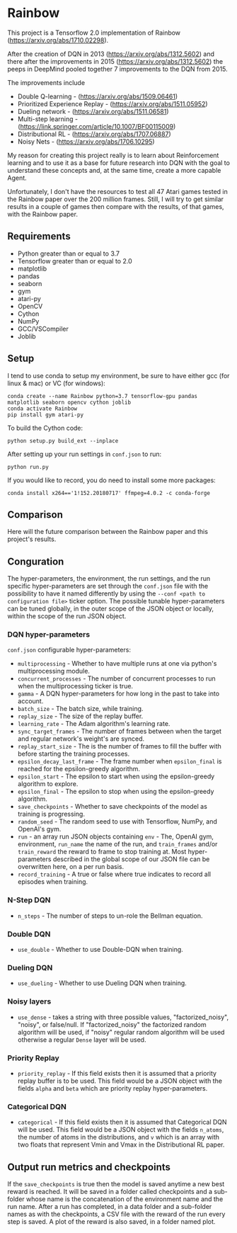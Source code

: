 # Rainbow
This project is a Tensorflow 2.0 implementation of Rainbow (https://arxiv.org/abs/1710.02298).

After the creation of DQN in 2013 (https://arxiv.org/abs/1312.5602) and there after the improvements in 2015 (https://arxiv.org/abs/1312.5602)
the peeps in DeepMind pooled together 7 improvements to the DQN from 2015.

The improvements include
* Double Q-learning - (https://arxiv.org/abs/1509.06461)
* Prioritized Experience Replay - (https://arxiv.org/abs/1511.05952)
* Dueling network - (https://arxiv.org/abs/1511.06581)
* Multi-step learning - (https://link.springer.com/article/10.1007/BF00115009)
* Distributional RL - (https://arxiv.org/abs/1707.06887)
* Noisy Nets - (https://arxiv.org/abs/1706.10295)

My reason for creating this project really is to learn about Reinforcement learning and to use it as a base for future research into DQN with the goal to understand these concepts and, at the same time, create a more capable Agent.

Unfortunately, I don't have the resources to test all 47 Atari games tested in the Rainbow paper over the 200 million frames.
Still, I will try to get similar results in a couple of games then compare with the results, of that games, with the Rainbow paper.

## Requirements 

* Python greater than or equal to 3.7
* Tensorflow greater than or equal to 2.0
* matplotlib
* pandas
* seaborn
* gym
* atari-py
* OpenCV
* Cython
* NumPy
* GCC/VSCompiler
* Joblib

## Setup

I tend to use conda to setup my environment, be sure to have either gcc (for linux & mac) or VC (for windows):
```
conda create --name Rainbow python=3.7 tensorflow-gpu pandas matplotlib seaborn opencv cython joblib
conda activate Rainbow
pip install gym atari-py
```
To build the Cython code:
```
python setup.py build_ext --inplace
```
After setting up your run settings in `conf.json` to run:
```
python run.py
```
If you would like to record, you do need to install some more packages:
```
conda install x264=='1!152.20180717' ffmpeg=4.0.2 -c conda-forge
```

## Comparison

Here will the future comparison between the Rainbow paper and this project's results.

## Conguration

The hyper-parameters, the environment, the run settings, and the run specific hyper-parameters are set through the 
`conf.json` file with the possibility to have it named differently by using the `--conf <path to configuration file>` ticker 
option. The possible tunable hyper-parameters can be tuned globally, in the outer scope of the JSON object or locally, 
within the scope of the run JSON object.

### DQN hyper-parameters

`conf.json` configurable hyper-parameters:
* `multiprocessing` - Whether to have multiple runs at one via python's multiprocessing module.
* `concurrent_processes` - The number of concurrent processes to run when the multiprocessing ticker is true.
* `gamma` - A DQN hyper-parameters for how long in the past to take into account.
* `batch_size` - The batch size, while training.
* `replay_size` - The size of the replay buffer.
* `learning_rate` - The Adam algorithm's learning rate.
* `sync_target_frames` - The number of frames between when the target and regular network's weight's are synced.
* `replay_start_size` - The is the number of frames to fill the buffer with before starting the training processes.
* `epsilon_decay_last_frame` - The frame number when `epsilon_final` is reached for the epsilon-greedy algorithm.
* `epsilon_start` - The epsilon to start when using the epsilon-greedy algorithm to explore.
* `epsilon_final` - The epsilon to stop when using the epsilon-greedy algorithm.
* `save_checkpoints` - Whether to save checkpoints of the model as training is progressing.
* `random_seed` - The random seed to use with Tensorflow, NumPy, and OpenAI's gym.
* `run` - an array run JSON objects containing `env` - The, OpenAI gym, environment, `run_name` the name of the run, 
and `train_frames` and/or `train_reward` the reward to frame to stop training at. Most hyper-parameters described in
the global scope of our JSON file can be overwritten here, on a per run basis.
* `record_training` - A true or false where true indicates to record all episodes when training.

### N-Step DQN

* `n_steps` - The number of steps to un-role the Bellman equation.

### Double DQN

* `use_double` - Whether to use Double-DQN when training.

### Dueling DQN

* `use_dueling` - Whether to use Dueling DQN when training.

### Noisy layers

* `use_dense` - takes a string with three possible values, "factorized_noisy", "noisy", or false/null. If 
"factorized_noisy" the factorized random algorithm will be used, if "noisy" regular random algorithm will be used 
otherwise a regular `Dense` layer will be used.

### Priority Replay

* `priority_replay` - If this field exists then it is assumed that a priority replay buffer is to be used. This field would
be a JSON object with the fields `alpha` and `beta` which are priority replay hyper-parameters.

### Categorical DQN

* `categorical` - If this field exists then it is assumed that Categorical DQN will be used. This field would be a JSON 
object with the fields `n_atoms`, the number of atoms in the distributions, and `v` which is an array with two floats that
represent Vmin and Vmax in the Distributional RL paper.

## Output run metrics and checkpoints

If the `save_checkpoints` is true then the model is saved anytime a new best reward is reached. It will be saved in a folder
called checkpoints and a sub-folder whose name is the concatenation of the environment name and the run name. After a run 
has completed, in a data folder and a sub-folder names as with the checkpoints, a CSV file with the reward of the run
every step is saved. A plot of the reward is also saved, in a folder named plot.
